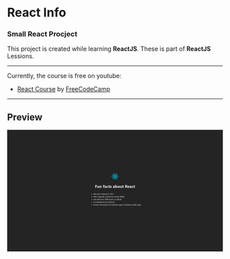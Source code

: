 # React Info
### Small React Procject


This project is created while learning __ReactJS__. These is part of __ReactJS__ Lessions.

***
Currently, the course is free on youtube:
- [React Course](https://www.youtube.com/watch?v=bMknfKXIFA8&ab_channel=freeCodeCamp.org) by [FreeCodeCamp](https://www.youtube.com/@freecodecamp) 

***
## Preview
![React Info](./public/reactinfo.png)

